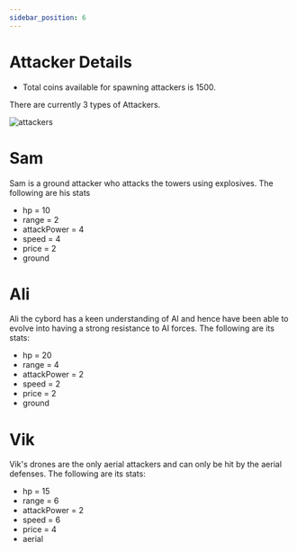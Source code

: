 ```yaml
---
sidebar_position: 6
---
```


# Attacker Details

- Total coins available for spawning attackers is 1500.

There are currently 3 types of Attackers.

<img src="/img/Overview/GameRules/attackers.png" alt="attackers"/>

# Sam
Sam is a ground attacker who attacks the towers using explosives. The following are his stats

- hp = 10
- range = 2
- attackPower = 4
- speed = 4
- price = 2
- ground

# Ali
Ali the cybord has a keen understanding of AI and hence have been able to evolve into having a strong resistance to AI forces. The following are its stats:

- hp = 20
- range = 4
- attackPower = 2
- speed = 2
- price = 2
- ground

# Vik
Vik's drones are the only aerial attackers and can only be hit by the aerial defenses. The following are its stats:

- hp = 15
- range = 6
- attackPower = 2
- speed = 6
- price = 4
- aerial
